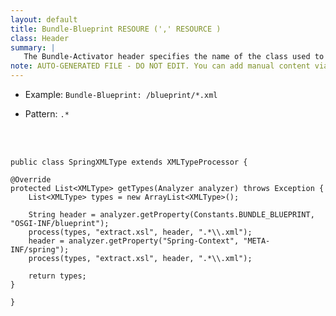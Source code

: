 ```yaml
---
layout: default
title: Bundle-Blueprint RESOURE (',' RESOURCE )
class: Header
summary: |
   The Bundle-Activator header specifies the name of the class used to start and stop the bundle
note: AUTO-GENERATED FILE - DO NOT EDIT. You can add manual content via same filename in ext folder. 
---
```


- Example: `Bundle-Blueprint: /blueprint/*.xml`

- Pattern: `.*`

<!-- Manual content from: ext/bundle_blueprint.md --><br /><br />
	

	public class SpringXMLType extends XMLTypeProcessor {

	@Override
	protected List<XMLType> getTypes(Analyzer analyzer) throws Exception {
		List<XMLType> types = new ArrayList<XMLType>();

		String header = analyzer.getProperty(Constants.BUNDLE_BLUEPRINT, "OSGI-INF/blueprint");
		process(types, "extract.xsl", header, ".*\\.xml");
		header = analyzer.getProperty("Spring-Context", "META-INF/spring");
		process(types, "extract.xsl", header, ".*\\.xml");

		return types;
	}

	}
